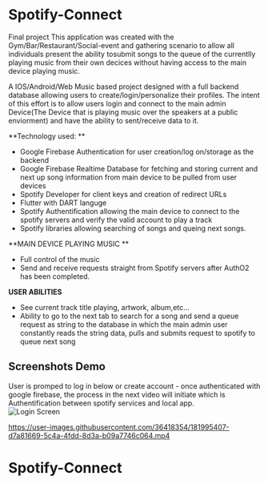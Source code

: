 # Spotify-Connect
Final project
This application was created with the Gym/Bar/Restaurant/Social-event and gathering scenario to allow all individuals present the ability tosubmit songs to the queue of the currentlly playing music from their own decices  without having access to the main device playing music. 


A IOS/Android/Web Music based project designed with a full backend database allowing users to create/login/personalize their profiles. The intent of this effort is to allow users login and connect to the main admin Device(The Device that is playing music over the speakers at a public enviorment) and have the ability to sent/receive data to it.

**Technology used: **
- Google Firebase Authentication for user creation/log on/storage as the backend
- Google Firebase Realtime Database for fetching and storing current and next up song information from main device to be pulled from user devices
- Spotify Developer for client keys and creation of redirect URLs
- Flutter with DART languge
- Spotify Authentification allowing the main device to connect to the spotify servers and verify the valid account to play a track
- Spotify libraries allowing searching of songs and queing next songs.  

**MAIN  DEVICE PLAYING MUSIC **
- Full control of the music 
- Send and receive requests straight from Spotify servers after AuthO2 has been completed.

**USER ABILITIES**

- See current track title playing, artwork, album,etc...
- Ability to go to the next tab to search for a song and send a queue request as string to the database in which the main admin user constantly reads the string data, pulls and submits request to spotify to queue next song


## Screenshots Demo
User is promped to log in below or create account - once authenticated with google firebase, the process in the next video will initiate which is Authentification between spotify services and local app.  
![Login Screen ](https://user-images.githubusercontent.com/36418354/181995379-80dc7581-49f0-4d71-a602-56b0fffd18c7.JPEG)




https://user-images.githubusercontent.com/36418354/181995407-d7a81669-5c4a-4fdd-8d3a-b09a7746c064.mp4



# Spotify-Connect
